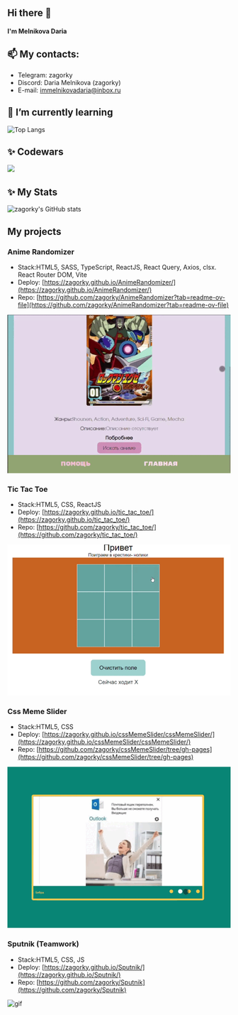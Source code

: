 ## Hi there 👋

#### I'm Melnikova Daria

## 📫 My contacts:

- Telegram: zagorky
- Discord: Daria Melnikova (zagorky)
- E-mail: immelnikovadaria@inbox.ru

## 🌱 I’m currently learning

![Top Langs](https://github-readme-stats.vercel.app/api/top-langs/?username=zagorky&hide_progress=true)

## ✨ Codewars

<a href="https://www.codewars.com/users/rsschool_cbf0adbadf0eb26d">
  <img src="https://www.codewars.com/users/rsschool_cbf0adbadf0eb26d/badges/large" height="24">
</a>

## ✨ My Stats

![zagorky's GitHub stats](https://github-readme-stats.vercel.app/api?username=zagorky&rank_icon=github)

## My projects

### Anime Randomizer

- Stack:HTML5, SASS, TypeScript, ReactJS, React Query, Axios, clsx. React Router DOM, Vite
- Deploy: [https://zagorky.github.io/AnimeRandomizer/](https://zagorky.github.io/AnimeRandomizer/)
- Repo: [https://github.com/zagorky/AnimeRandomizer?tab=readme-ov-file](https://github.com/zagorky/AnimeRandomizer?tab=readme-ov-file)
  
![gif](https://github.com/zagorky/zagorky/blob/main/src/animeRand.gif)

### Tic Tac Toe

- Stack:HTML5, CSS, ReactJS
- Deploy: [https://zagorky.github.io/tic_tac_toe/](https://zagorky.github.io/tic_tac_toe/)
- Repo: [https://github.com/zagorky/tic_tac_toe/](https://github.com/zagorky/tic_tac_toe/)
  
![gif](https://github.com/zagorky/zagorky/blob/main/src/tic.gif)

### Css Meme Slider

- Stack:HTML5, CSS
- Deploy: [https://zagorky.github.io/cssMemeSlider/cssMemeSlider/](https://zagorky.github.io/cssMemeSlider/cssMemeSlider/)
- Repo: [https://github.com/zagorky/cssMemeSlider/tree/gh-pages](https://github.com/zagorky/cssMemeSlider/tree/gh-pages)
  
![gif](https://github.com/zagorky/zagorky/blob/main/src/cssMeme.gif)

### Sputnik (Teamwork)

- Stack:HTML5, CSS, JS
- Deploy: [https://zagorky.github.io/Sputnik/](https://zagorky.github.io/Sputnik/)
- Repo: [https://github.com/zagorky/Sputnik](https://github.com/zagorky/Sputnik)
  
![gif](https://github.com/zagorky/zagorky/blob/main/src/sp.gif)
<!--[![GitHub Streak](http://github-readme-streak-stats.herokuapp.com?user=zagorky&theme=shadow-orange)](https://git.io/streak-stats)  -->

<!--
**zagorky/zagorky** is a ✨ _special_ ✨ repository because its `README.md` (this file) appears on your GitHub profile.

Here are some ideas to get you started:

- 🔭 I’m currently working on ...
- 🌱 I’m currently learning ...
- 👯 I’m looking to collaborate on ...
- 🤔 I’m looking for help with ...
- 💬 Ask me about ...
- 📫 How to reach me: ...
- 😄 Pronouns: ...
- ⚡ Fun fact: ...
-->
